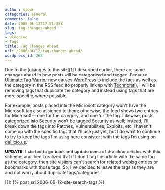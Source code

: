 ```yaml
---
author: slowe
categories: General
comments: false
date: 2006-06-12T17:51:38Z
slug: tag-changes-ahead
tags:
- Blogging
- Tags
title: Tag Changes Ahead
url: /2006/06/12/tag-changes-ahead/
wordpress_id: 268
---
```


Due to the [changes to the site][1] I described earlier, there are some changes ahead in how posts will be categorized and tagged. Because [Ultimate Tag Warrior](http://www.neato.co.nz/ultimate-tag-warrior/) now causes [WordPress](http://www.wordpress.org/) to include the tags as well as the category in the RSS feed (to properly link up with [Technorati](http://www.technorati.com/)), I will be removing tags that duplicate the category and instead using tags that are more specific, where possible.

For example, posts placed into the Microsoft category won't have the Microsoft tag also assigned to them; otherwise, the feed shows two entries for Microsoft---one for the category, and one for the tag. Likewise, posts categorized into Security won't be tagged Security as well; instead, I'll break down the tags into Patches, Vulnerabilities, Exploits, etc. I haven't come up with the specific tags that I'll use just yet, but I do want to continue to try to keep the tags I'm using here consistent with the tags I'm using on [del.icio.us](http://del.icio.us/slowe).

**UPDATE:** I started to go back and update some of the older articles with this scheme, and then I realized that if I don't tag the article with the same tag as the category, then site visitors can't search for related weblog entries or bookmarks with those tags. So, I've decided to leave the tags as they are and not worry about duplicate tags/categories.

[1]: {% post_url 2006-06-12-site-search-tags %}
